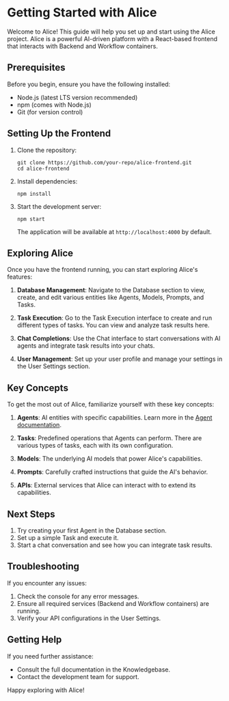 # Getting Started with Alice

Welcome to Alice! This guide will help you set up and start using the Alice project. Alice is a powerful AI-driven platform with a React-based frontend that interacts with Backend and Workflow containers.

## Prerequisites

Before you begin, ensure you have the following installed:
- Node.js (latest LTS version recommended)
- npm (comes with Node.js)
- Git (for version control)

## Setting Up the Frontend

1. Clone the repository:
   ```
   git clone https://github.com/your-repo/alice-frontend.git
   cd alice-frontend
   ```

2. Install dependencies:
   ```
   npm install
   ```

3. Start the development server:
   ```
   npm start
   ```

   The application will be available at `http://localhost:4000` by default.

## Exploring Alice

Once you have the frontend running, you can start exploring Alice's features:

1. **Database Management**: Navigate to the Database section to view, create, and edit various entities like Agents, Models, Prompts, and Tasks.

2. **Task Execution**: Go to the Task Execution interface to create and run different types of tasks. You can view and analyze task results here.

3. **Chat Completions**: Use the Chat interface to start conversations with AI agents and integrate task results into your chats.

4. **User Management**: Set up your user profile and manage your settings in the User Settings section.

## Key Concepts

To get the most out of Alice, familiarize yourself with these key concepts:

1. **Agents**: AI entities with specific capabilities. Learn more in the [Agent documentation](/knowledgebase/agent).

2. **Tasks**: Predefined operations that Agents can perform. There are various types of tasks, each with its own configuration.

3. **Models**: The underlying AI models that power Alice's capabilities.

4. **Prompts**: Carefully crafted instructions that guide the AI's behavior.

5. **APIs**: External services that Alice can interact with to extend its capabilities.

## Next Steps

1. Try creating your first Agent in the Database section.
2. Set up a simple Task and execute it.
3. Start a chat conversation and see how you can integrate task results.

## Troubleshooting

If you encounter any issues:
1. Check the console for any error messages.
2. Ensure all required services (Backend and Workflow containers) are running.
3. Verify your API configurations in the User Settings.

## Getting Help

If you need further assistance:
- Consult the full documentation in the Knowledgebase.
- Contact the development team for support.

Happy exploring with Alice!